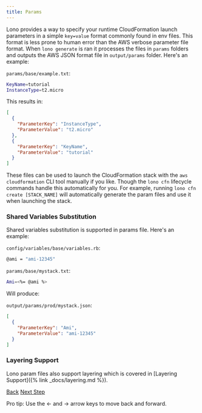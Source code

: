 ```yaml
---
title: Params
---
```


Lono provides a way to specify your runtime CloudFormation launch parameters in a simple `key=value` format commonly found in env files.  This format is less prone to human error than the AWS verbose parameter file format.  When `lono generate` is ran it processes the files in `params` folders and outputs the AWS JSON format file in `output/params` folder.  Here's an example:

`params/base/example.txt`:

```sh
KeyName=tutorial
InstanceType=t2.micro
```

This results in:

```json
[
  {
    "ParameterKey": "InstanceType",
    "ParameterValue": "t2.micro"
  },
  {
    "ParameterKey": "KeyName",
    "ParameterValue": "tutorial"
  }
]
```

These files can be used to launch the CloudFormation stack with the `aws cloudformation` CLI tool manually if you like. Though the `lono cfn` lifecycle commands handle this automatically for you. For example, running `lono cfn create [STACK_NAME]` will automatically generate the param files and use it when launching the stack.

### Shared Variables Substitution

Shared variables substitution is supported in params file.  Here's an example:

`config/variables/base/variables.rb`:

```sh
@ami = "ami-12345"
```

`params/base/mystack.txt`:

```sh
Ami=<%= @ami %>
```

Will produce:

`output/params/prod/mystack.json`:

```json
[
  {
    "ParameterKey": "Ami",
    "ParameterValue": "ami-12345"
  }
]
```

### Layering Support

Lono param files also support layering which is covered in [Layering Support]({% link _docs/layering.md %}).

<a id="prev" class="btn btn-basic" href="{% link _docs/config-variables.md %}">Back</a>
<a id="next" class="btn btn-primary" href="{% link _docs/layering.md %}">Next Step</a>
<p class="keyboard-tip">Pro tip: Use the <- and -> arrow keys to move back and forward.</p>
